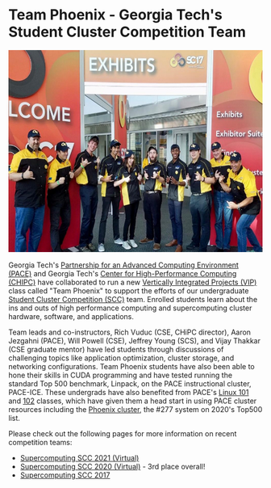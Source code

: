 # Team Phoenix - Georgia Tech's Student Cluster Competition Team

<p class="aligncenter">
    <img alt="2017 Team Phoenix" width="600" height="400" src="img/2017/gt_student_cluster_competition_team_2017.jpg">
</p>
  
Georgia Tech's [Partnership for an Advanced Computing Environment (PACE)](https://pace.gatech.edu) and Georgia Tech's [Center for High-Performance Computing (CHIPC)](http://chipc.gatech.edu/) have collaborated to run a new [Vertically Integrated Projects (VIP)](https://vip.gatech.edu/) class called "Team Phoenix" to support the efforts of our undergraduate [Student Cluster Competition (SCC)](https://studentclustercompetition.us/) team. Enrolled students learn about the ins and outs of high performance computing and supercomputing cluster hardware, software, and applications. 

Team leads and co-instructors, Rich Vuduc (CSE, CHiPC director), Aaron Jezgahni (PACE), Will Powell (CSE), Jeffrey Young (SCS), and Vijay Thakkar (CSE graduate mentor) 
have led students through discussions of challenging topics like application optimization, cluster storage, and networking configurations. Team Phoenix students have 
also been able to hone their skills in CUDA programming and have tested running the standard Top 500 benchmark, Linpack, on the PACE instructional cluster, PACE-ICE. 
These undergrads have also benefited from PACE's [Linux 101](https://pace.gatech.edu/linux-101) and [102](https://pace.gatech.edu/linux-102) classes, which have given 
them a head start in using PACE cluster resources including the [Phoenix cluster](http://docs.pace.gatech.edu/phoenix_cluster/gettingstarted_phnx/), the #277 system on 2020's Top500 list.

Please check out the following pages for more information on recent competition teams:
* [Supercomputing SCC 2021 (Virtual)](supercomputing-scc-2021.md)
* [Supercomputing SCC 2020 (Virtual)](supercomputing-scc-2020.md) - 3rd place overall!
* [Supercomputing SCC 2017](supercomputing-scc-2017.md)
